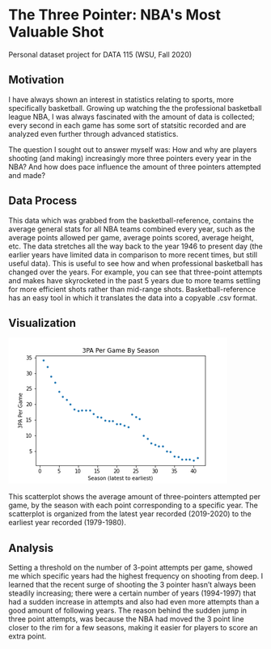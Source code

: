 # The Three Pointer: NBA's Most Valuable Shot
Personal dataset project for DATA 115 (WSU, Fall 2020)

## Motivation

I have always shown an interest in statistics relating to sports, more specifically basketball. Growing up watching the the professional basketball league NBA, I was always fascinated with the amount of data is collected; every second in each game has some sort of statsitic recorded and are analyzed even further through advanced statistics.

The question I sought out to answer myself was: How and why are players shooting (and making) increasingly more three pointers every year in the NBA? And how does pace influence the amount of three pointers attempted and made?

## Data Process

This data which was grabbed from the basketball-reference, contains the average general stats for all NBA teams combined every year, such as the average points allowed per game, average points scored, average height, etc. The data stretches all the way back to the year 1946 to present day (the earlier years have limited data in comparison to more recent times, but still useful data). This is useful to see how and when professional basketball has changed over the years. For example, you can see that three-point attempts and makes have skyrocketed in the past 5 years due to more teams settling for more efficient shots rather than mid-range shots. Basketball-reference has an easy tool in which it translates the data into a copyable .csv format. 

## Visualization

![3PA per season visualization](https://github.com/jeanwoo/data115_pdataset/blob/master/3PA_visual.png?raw=true)

This scatterplot shows the average amount of three-pointers attempted per game, by the season with each point corresponding to a specific year. The scatterplot is organized from the latest year recorded (2019-2020) to the earliest year recorded (1979-1980).

## Analysis

Setting a threshold on the number of 3-point attempts per game, showed me which specific years had the highest frequency on shooting from deep. I learned that the recent surge of shooting the 3 pointer hasn’t always been steadily increasing; there were a certain number of years (1994-1997) that had a sudden increase in attempts and also had even more attempts than a good amount of following years. The reason behind the sudden jump in three point attempts, was because the NBA had moved the
3 point line closer to the rim for a few seasons, making it easier for players to score an extra point.
